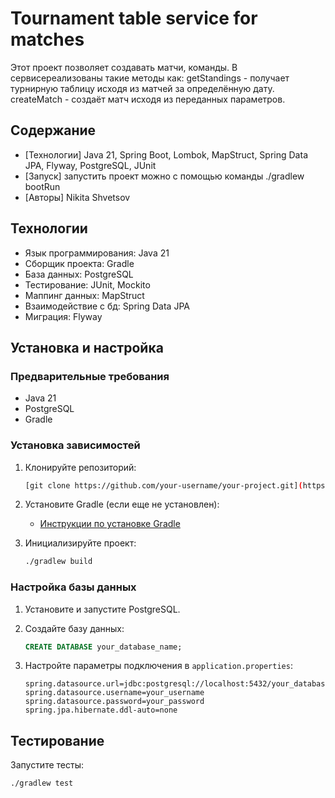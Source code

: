 # Tournament table service for matches

Этот проект позволяет создавать матчи, команды.
В сервисереализованы такие методы как:
getStandings - получает турнирную таблицу исходя из матчей за определённую дату.
createMatch - создаёт матч исходя из переданных параметров.

## Содержание

- [Технологии] Java 21, Spring Boot, Lombok, MapStruct, Spring Data JPA, Flyway, PostgreSQL, JUnit
- [Запуск] запустить проект можно с помощью команды ./gradlew bootRun
- [Авторы] Nikita Shvetsov

## Технологии

- Язык программирования: Java 21 
- Сборщик проекта: Gradle
- База данных: PostgreSQL
- Тестирование: JUnit, Mockito
- Маппинг данных: MapStruct
- Взаимодействие с бд: Spring Data JPA
- Миграция: Flyway

## Установка и настройка

### Предварительные требования

- Java 21
- PostgreSQL
- Gradle

### Установка зависимостей

1. Клонируйте репозиторий:
   ```sh
   [git clone https://github.com/your-username/your-project.git](https://github.com/PlayerOfName/quetion_two.git)
   ```

2. Установите Gradle (если еще не установлен):
   - [Инструкции по установке Gradle](https://gradle.org/install/)

3. Инициализируйте проект:
   ```sh
   ./gradlew build
   ```

### Настройка базы данных

1. Установите и запустите PostgreSQL.
2. Создайте базу данных:
   ```sql
   CREATE DATABASE your_database_name;
   ```

3. Настройте параметры подключения в `application.properties`:
   ```properties
   spring.datasource.url=jdbc:postgresql://localhost:5432/your_database_name
   spring.datasource.username=your_username
   spring.datasource.password=your_password
   spring.jpa.hibernate.ddl-auto=none
   ```

## Тестирование

Запустите тесты:
```sh
./gradlew test
```
